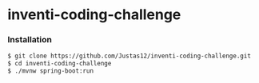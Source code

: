 # inventi-coding-challenge

### Installation

```sh
$ git clone https://github.com/Justas12/inventi-coding-challenge.git
$ cd inventi-coding-challenge
$ ./mvnw spring-boot:run
```
